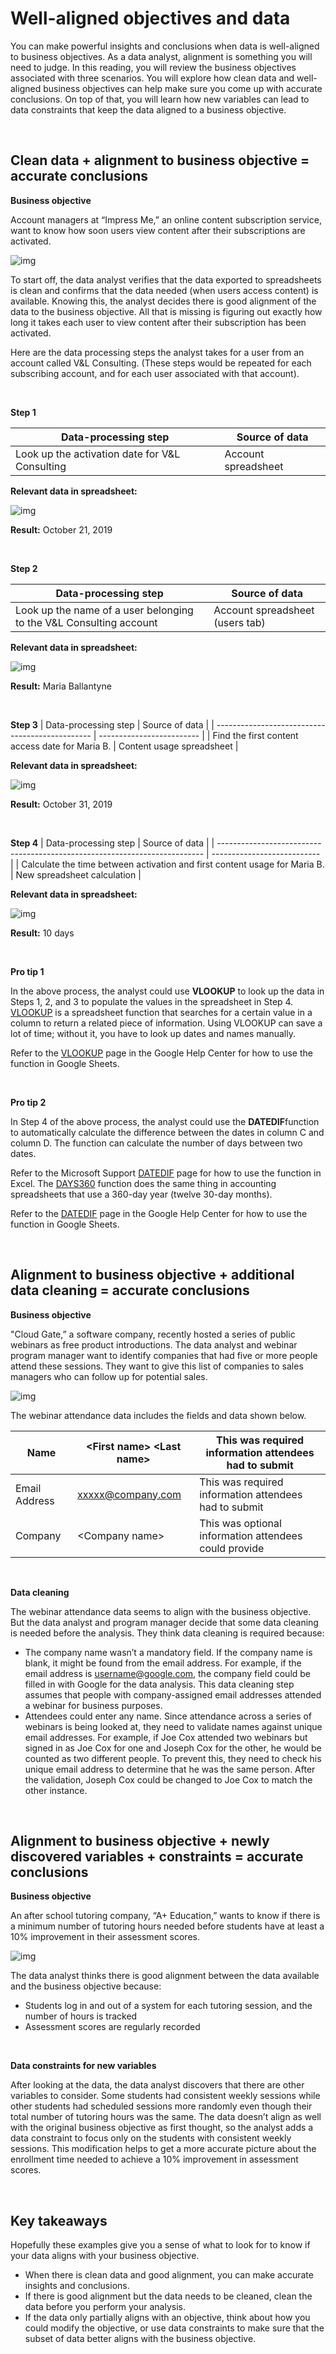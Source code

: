 # Well-aligned objectives and data

You can make powerful insights and conclusions when data is well-aligned to business objectives. As a data analyst, alignment is something you will need to judge. In this reading, you will review the business objectives associated with three scenarios. You will explore how clean data and well-aligned business objectives can help make sure you come up with accurate conclusions. On top of that, you will learn how new variables can lead to data constraints that keep the data aligned to a business objective.  

&nbsp;

## Clean data + alignment to business objective = accurate conclusions

**Business objective**

Account managers at “Impress Me,” an online content subscription service, want to know how soon users view content after their subscriptions are activated. 

![img](img/obj1.png)

To start off, the data analyst verifies that the data exported to spreadsheets is clean and confirms that the data needed (when users access content) is available. Knowing this, the analyst decides there is good alignment of the data to the business objective. All that is missing is figuring out exactly how long it takes each user to view content after their subscription has been activated.

Here are the data processing steps the analyst takes for a user from an account called V&L Consulting. (These steps would be repeated for each subscribing account, and for each user associated with that account).

&nbsp;

**Step 1**

| Data-processing step                           | Source of data      |
| ---------------------------------------------- | ------------------- |
| Look up the activation date for V&L Consulting | Account spreadsheet |

**Relevant data in spreadsheet:**

![img](img/obj2.png)

**Result:** October 21, 2019

&nbsp;

**Step 2**

| Data-processing step                                               | Source of data                  |
| ------------------------------------------------------------------ | ------------------------------- |
| Look up the name of a user belonging to the V&L Consulting account | Account spreadsheet (users tab) |

**Relevant data in spreadsheet:**

![img](img/obj3.png)

**Result:** Maria Ballantyne

&nbsp;

**Step 3**
| Data-processing step                            | Source of data            |
| ----------------------------------------------- | ------------------------- |
| Find the first content access date for Maria B. | Content usage spreadsheet |

**Relevant data in spreadsheet:**

![img](img/obj4.png)

**Result:** October 31, 2019

&nbsp;

**Step 4**
| Data-processing step                                                       | Source of data              |
| -------------------------------------------------------------------------- | --------------------------- |
| Calculate the time between activation and first content usage for Maria B. | New spreadsheet calculation |

**Relevant data in spreadsheet:**

![img](img/obj5.png)

**Result:** 10 days

&nbsp;

**Pro tip 1**

In the above process, the analyst could use **VLOOKUP** to look up the data in Steps 1, 2, and 3 to populate the values in the spreadsheet in Step 4. [VLOOKUP](https://support.microsoft.com/en-us/office/vlookup-function-0bbc8083-26fe-4963-8ab8-93a18ad188a1) is a spreadsheet function that searches for a certain value in a column to return a related piece of information. Using VLOOKUP can save a lot of time; without it, you have to look up dates and names manually.

R​efer to the [VLOOKUP](https://support.microsoft.com/en-us/office/vlookup-function-0bbc8083-26fe-4963-8ab8-93a18ad188a1) page in the Google Help Center for how to use the function in Google Sheets.

&nbsp;

**Pro tip 2**

In Step 4 of the above process, the analyst could use the **DATEDIF**function to automatically calculate the difference between the dates in column C and column D. The function can calculate the number of days between two dates. 

Refer to the Microsoft Support [DATEDIF](https://support.microsoft.com/en-us/office/datedif-function-25dba1a4-2812-480b-84dd-8b32a451b35c) page for how to use the function in Excel. The [DAYS360](https://support.microsoft.com/en-us/office/days360-function-b9a509fd-49ef-407e-94df-0cbda5718c2a) function does the same thing in  accounting spreadsheets that use a 360-day year (twelve 30-day months).

R​efer to the [DATEDIF](https://support.microsoft.com/en-us/office/datedif-function-25dba1a4-2812-480b-84dd-8b32a451b35c) page in the Google Help Center for how to use the function in Google Sheets.

&nbsp;

## Alignment to business objective + additional data cleaning = accurate conclusions 

**Business objective**

"Cloud Gate,” a software company, recently hosted a series of public webinars as free product introductions. The data analyst and webinar program manager want to identify companies that had five or more people attend these sessions. They want to give this list of companies to sales managers who can follow up for potential sales.  

![img](img/obj6.png)

The webinar attendance data includes the fields and data shown below.

| Name          | \<First name> \<Last name> | This was required information attendees had to submit |
| ------------- | -------------------------- | ----------------------------------------------------- |
| Email Address | xxxxx@company.com          | This was required information attendees had to submit |
| Company       | \<Company name>            | This was optional information attendees could provide |

&nbsp;

**D​ata cleaning**

The webinar attendance data seems to align with the business objective. But the data analyst and program manager decide that some data cleaning is needed before the analysis. They think data cleaning is required because:

* The company name wasn’t a mandatory field. If the company name is blank, it might be found from the email address. For example, if the email address is username@google.com, the company field could be filled in with Google for the data analysis. This data cleaning step assumes that people with company-assigned email addresses attended a webinar for business purposes.
* Attendees could enter any name. Since attendance across a series of webinars is being looked at, they need to validate names against unique email addresses. For example, if Joe Cox attended two webinars but signed in as Joe Cox for one and Joseph Cox for the other, he would be counted as two different people. To prevent this, they need to check his unique email address to determine that he was the same person. After the validation, Joseph Cox could be changed to Joe Cox to match the other instance.

&nbsp;

##  Alignment to business objective + newly discovered variables + constraints = accurate conclusions 

**Business objective**

An after school tutoring company, “A+ Education,”  wants to know if there is a minimum number of tutoring hours needed before students have at least a 10% improvement in their assessment scores. 

![img](img/obj7.png)

The data analyst thinks there is good alignment between the data available and the business objective because:

* Students log in and out of a system for each tutoring session, and the number of hours is tracked
* Assessment scores are regularly recorded  

&nbsp;

**D​ata constraints for new variables**

After looking at the data, the data analyst discovers that there are other variables to consider. Some students had consistent weekly sessions while other students had scheduled sessions more randomly even though their total number of tutoring hours was the same. The data doesn’t align as well with the original business objective as first thought, so the analyst adds a data constraint to focus only on the students with consistent weekly sessions. This modification helps to get a more accurate picture about the enrollment time needed to achieve a 10% improvement in assessment scores. 

&nbsp;

## Key takeaways

Hopefully these examples give you a sense of what to look for to know if your data aligns with your business objective. 

* When there is clean data and good alignment, you can make accurate insights and conclusions.
* If there is good alignment but the data needs to be cleaned, clean the data before you perform your analysis. 
* If the data only partially aligns with an objective, think about how you could modify the objective, or use data constraints to make sure that the subset of data better aligns with the business objective.
